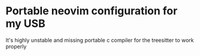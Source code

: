 # Portable neovim configuration for my USB

It's highly unstable and missing portable c compiler for the treesitter to work properly
